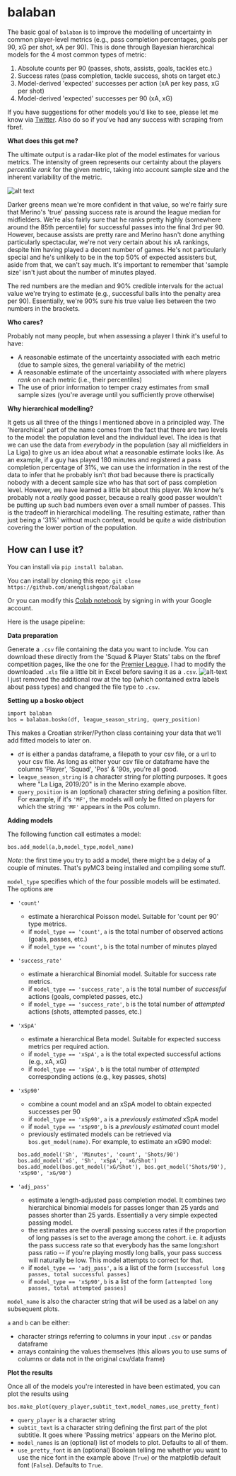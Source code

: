 # balaban
The basic goal of `balaban` is to improve the modelling of uncertainty in common player-level metrics (e.g., pass completion percentages, 
goals per 90, xG per shot, xA per 90). This is done through Bayesian hierarchical models for the 4 most common types of metric:
  1. Absolute counts per 90 (passes, shots, assists, goals, tackles etc.)
  2. Success rates (pass completion, tackle success, shots on target etc.)
  3. Model-derived 'expected' successes per action (xA per key pass, xG per shot)
  4. Model-derived 'expected' successes per 90 (xA, xG)
  
If you have suggestions for other models you'd like to see, please let me know via [Twitter](https://twitter.com/AnEnglishGoat). Also do
so if you've had any success with scraping from fbref.

**What does this get me?**

The ultimate output is a radar-like plot of the model estimates for various metrics. The intensity of green represents our certainty
about the players *percentile rank* for the given metric, taking into account sample size and the inherent variability of the metric.

![alt text](https://i.imgur.com/JlQadAq.png "Mikel Merino")

Darker greens mean we're more confident in that value, so we're fairly sure that Merino's 'true' passing success rate is around the league
median for midfielders. We're also fairly sure that he ranks pretty highly (somewhere around the 85th percentile) for successful passes 
into the final 3rd per 90. However, because assists are pretty rare and Merino hasn't done anything particularly spectacular, we're not
very certain about his xA rankings, despite him having played a decent number of games. He's not particularly special and he's unlikely
to be in the top 50% of expected assisters but, aside from that, we can't say much. It's important to remember that 'sample size'
isn't just about the number of minutes played.

The red numbers are the median and 90% credible intervals for the actual value we're trying to estimate (e.g., successful balls into the 
penalty area per 90). Essentially, we're 90% sure his true value lies between the two numbers in the brackets.


**Who cares?**

Probably not many people, but when assessing a player I think it's useful to have:
  * A reasonable estimate of the uncertainty associated with each metric (due to sample sizes, the general variability of the metric)
  * A reasonable estimate of the uncertainty associated with where players *rank* on each metric (i.e., their percentiles)
  * The use of prior information to temper crazy estimates from small sample sizes (you're average until you sufficiently prove otherwise)
 
**Why hierarchical modelling?**

It gets us all three of the things I mentioned above in a principled way. The 'hierarchical' part of the name comes from the fact that 
there are two levels to the model: the population level and the individual level. The idea is that we can use the data from *everybody* in the 
population (say all midfielders in La Liga) to give us an idea about what a reasonable estimate looks like. As an example, if a guy has played 
180 minutes and registered a pass completion percentage of 31%, we can use the information in the rest of the data to infer that he probably isn't *that* bad
because there is practically nobody with a decent sample size who has that sort of pass completion level. However, we have learned a little
bit about this player. We know he's probably not a *really* good passer, because a really good passer wouldn't be putting up such bad numbers
even over a small number of passes. This is the tradeoff in hierarchical modelling. The resulting estimate, rather than just being a '31%' without
much context, would be quite a wide distribution covering the lower portion of the population.


## **How can I use it?**

You can install via `pip install balaban`.

You can install by cloning this repo: `git clone https://github.com/anenglishgoat/balaban`

Or you can modify this [Colab notebook](https://colab.research.google.com/drive/1CRybRbZXe3Y6AkPh__7jaKCF9O2EaSa6#scrollTo=IdAEV6GHVPt5&forceEdit=true&sandboxMode=true) by signing in with your Google account.

Here is the usage pipeline:

**Data preparation**

Generate a `.csv` file containing the data you want to include. You can download these directly from the 'Squad & Player Stats'
tabs on the fbref competition pages, like the one for the [Premier League](https://fbref.com/en/comps/9/Premier-League-Stats). I had to
modify the downloaded `.xls` file a little bit in Excel before saving it as a `.csv`. 
![alt-text](https://i.imgur.com/cWWjryd.png)
I just removed the additional row at the top (which contained extra labels about pass types) and changed the file type to `.csv`.

**Setting up a bosko object**

```
import balaban
bos = balaban.bosko(df, league_season_string, query_position)
```

This makes a Croatian striker/Python class containing your data that we'll add fitted models to later on.

  * `df` is either a pandas dataframe, a filepath to your csv file,
  or a url to your csv file. As long as either your csv file or dataframe have the columns 'Player', 'Squad', 'Pos' & '90s, you're all good.
  * `league_season_string` is a character string for plotting purposes. It goes where "La Liga, 2019/20" is in the Merino example above.
  * `query_position` is an (optional) character string defining a position filter. For example, if it's `'MF'`, the models will only be fitted on players
  for which the string `'MF'` appears in the Pos column.
    
**Adding models**

The following function call estimates a model:
```
bos.add_model(a,b,model_type,model_name)
```
*Note*: the first time you try to add a model, there might be a delay of a couple of minutes. That's pyMC3 being installed and compiling some stuff.

`model_type` specifies which of the four possible models will be estimated. The options are
  * `'count'`
    - estimate a hierarchical Poisson model. Suitable for 'count per 90' type metrics.
    - if `model_type == 'count'`, `a` is the total number of observed actions (goals, passes, etc.)
    - if `model_type == 'count'`, `b` is the total number of minutes played
  * `'success_rate'`
    - estimate a hierarchical Binomial model. Suitable for success rate metrics.
    - if `model_type == 'success_rate'`, `a` is the total number of *successful* actions (goals, completed passes, etc.)
    - if `model_type == 'success_rate'`, `b` is the total number of *attempted* actions (shots, attempted passes, etc.)
  * `'xSpA'`
    - estimate a hierarchical Beta model. Suitable for expected success metrics per required action.
    - if `model_type == 'xSpA'`, `a` is the total expected successful actions (e.g., xA, xG)
    - if `model_type == 'xSpA'`, `b` is the total number of *attempted* corresponding actions (e.g., key passes, shots)
  * `'xSp90'`
    - combine a count model and an xSpA model to obtain expected successes per 90
    - if `model_type == 'xSp90'`, `a` is a *previously estimated* xSpA model
    - if `model_type == 'xSp90'`, `b` is a *previously estimated* count model
    - previously estimated models can be retrieved via `bos.get_model(name)`. For example, to estimate an xG90 model:
    
    ```
    bos.add_model('Sh', 'Minutes', 'count', 'Shots/90')
    bos.add_model('xG', 'Sh', 'xSpA', 'xG/Shot')
    bos.add_model(bos.get_model('xG/Shot'), bos.get_model('Shots/90'), 'xSp90', 'xG/90')
    ```
  * `'adj_pass'`
    - estimate a length-adjusted pass completion model. It combines two hierarchical binomial models for passes longer than 25 yards and passes shorter than 25 yards. Essentially a very simple expected passing model.
    - the estimates are the overall passing success rates if the proportion of long passes is set to the average among the cohort. i.e. it adjusts the pass success rate so that everybody has the same long:short pass ratio -- if you're playing mostly long balls, your pass success will naturally be low. This model attempts to correct for that. 
    - if `model_type == 'adj_pass'`, `a` is a list of the form `[successful long passes, total successful passes]`
    - if `model_type == 'xSp90'`, `b` is a list of the form `[attempted long passes, total attempted passes]`
    
    
`model_name` is also the character string that will be used as a label on any subsequent plots.

`a` and `b` can be either:
  * character strings referring to columns in your input `.csv` or pandas dataframe
  * arrays containing the values themselves (this allows you to use sums of columns or data not in the original csv/data frame)
  
**Plot the results**

Once all of the models you're interested in have been estimated, you can plot the results using
```
bos.make_plot(query_player,subtit_text,model_names,use_pretty_font)
```
  * `query_player` is a character string
  * `subtit_text` is a character string defining the first part of the plot subtitle. It goes where 'Passing metrics' appears on the Merino plot.
  * `model_names` is an (optional) list of models to plot. Defaults to all of them.
  * `use_pretty_font` is an (optional) Boolean telling me whether you want to use the nice font in the example above (`True`) or
  the matplotlib default font (`False`). Defaults to `True`.

